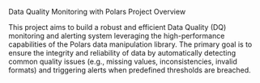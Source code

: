 Data Quality Monitoring with Polars
Project Overview

This project aims to build a robust and efficient Data Quality (DQ) monitoring and alerting system leveraging the high-performance capabilities of the Polars data manipulation library. The primary goal is to ensure the integrity and reliability of data by automatically detecting common quality issues (e.g., missing values, inconsistencies, invalid formats) and triggering alerts when predefined thresholds are breached.

